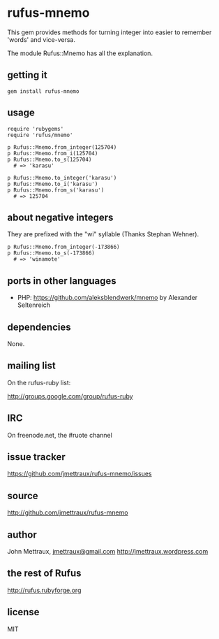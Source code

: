 
# rufus-mnemo #

This gem provides methods for turning integer into easier to remember 'words' and vice-versa.

The module Rufus::Mnemo has all the explanation.


## getting it ##

    gem install rufus-mnemo


## usage ##

    require 'rubygems'
    require 'rufus/mnemo'

    p Rufus::Mnemo.from_integer(125704)
    p Rufus::Mnemo.from_i(125704)
    p Rufus::Mnemo.to_s(125704)
      # => 'karasu'

    p Rufus::Mnemo.to_integer('karasu')
    p Rufus::Mnemo.to_i('karasu')
    p Rufus::Mnemo.from_s('karasu')
      # => 125704


## about negative integers ##

They are prefixed with the "wi" syllable (Thanks Stephan Wehner).

    p Rufus::Mnemo.from_integer(-173866)
    p Rufus::Mnemo.to_s(-173866)
      # => 'winamote'


## ports in other languages ##

* PHP: https://github.com/aleksblendwerk/mnemo by Alexander Seltenreich


## dependencies ##

None.


## mailing list ##

On the rufus-ruby list:

http://groups.google.com/group/rufus-ruby


## IRC ##

On freenode.net, the #ruote channel


## issue tracker ##

https://github.com/jmettraux/rufus-mnemo/issues


## source ##

http://github.com/jmettraux/rufus-mnemo


## author ##

John Mettraux, jmettraux@gmail.com
http://jmettraux.wordpress.com


## the rest of Rufus ##

http://rufus.rubyforge.org


## license ##

MIT


